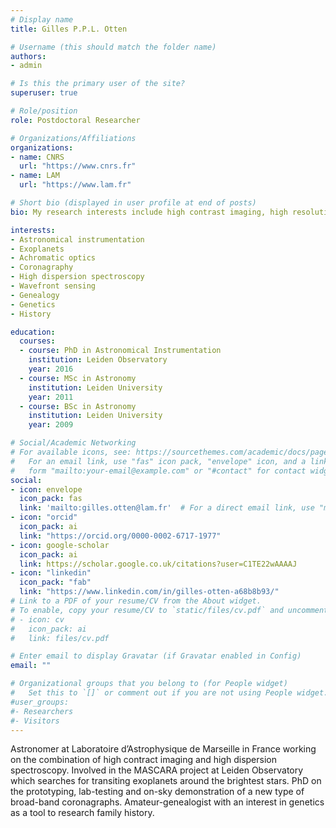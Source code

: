 ```yaml
---
# Display name
title: Gilles P.P.L. Otten

# Username (this should match the folder name)
authors:
- admin

# Is this the primary user of the site?
superuser: true

# Role/position
role: Postdoctoral Researcher

# Organizations/Affiliations
organizations:
- name: CNRS
  url: "https://www.cnrs.fr"
- name: LAM
  url: "https://www.lam.fr"

# Short bio (displayed in user profile at end of posts)
bio: My research interests include high contrast imaging, high resolution spectroscopy and interferometry.

interests:
- Astronomical instrumentation
- Exoplanets
- Achromatic optics
- Coronagraphy
- High dispersion spectroscopy
- Wavefront sensing
- Genealogy
- Genetics
- History

education:
  courses:
  - course: PhD in Astronomical Instrumentation
    institution: Leiden Observatory
    year: 2016
  - course: MSc in Astronomy
    institution: Leiden University
    year: 2011
  - course: BSc in Astronomy
    institution: Leiden University
    year: 2009

# Social/Academic Networking
# For available icons, see: https://sourcethemes.com/academic/docs/page-builder/#icons
#   For an email link, use "fas" icon pack, "envelope" icon, and a link in the
#   form "mailto:your-email@example.com" or "#contact" for contact widget.
social:
- icon: envelope
  icon_pack: fas
  link: 'mailto:gilles.otten@lam.fr'  # For a direct email link, use "mailto:test@example.org".
- icon: "orcid"
  icon_pack: ai
  link: "https://orcid.org/0000-0002-6717-1977"
- icon: google-scholar
  icon_pack: ai
  link: https://scholar.google.co.uk/citations?user=C1TE22wAAAAJ
- icon: "linkedin"
  icon_pack: "fab"
  link: "https://www.linkedin.com/in/gilles-otten-a68b8b93/"
# Link to a PDF of your resume/CV from the About widget.
# To enable, copy your resume/CV to `static/files/cv.pdf` and uncomment the lines below.
# - icon: cv
#   icon_pack: ai
#   link: files/cv.pdf

# Enter email to display Gravatar (if Gravatar enabled in Config)
email: ""

# Organizational groups that you belong to (for People widget)
#   Set this to `[]` or comment out if you are not using People widget.
#user_groups:
#- Researchers
#- Visitors
---
```


Astronomer at Laboratoire d’Astrophysique de Marseille in France working on the combination of high contract imaging and high dispersion spectroscopy. Involved in the MASCARA project at Leiden Observatory which searches for transiting exoplanets around the brightest stars. PhD on the prototyping, lab-testing and on-sky demonstration of a new type of broad-band coronagraphs. Amateur-genealogist with an interest in genetics as a tool to research family history.
